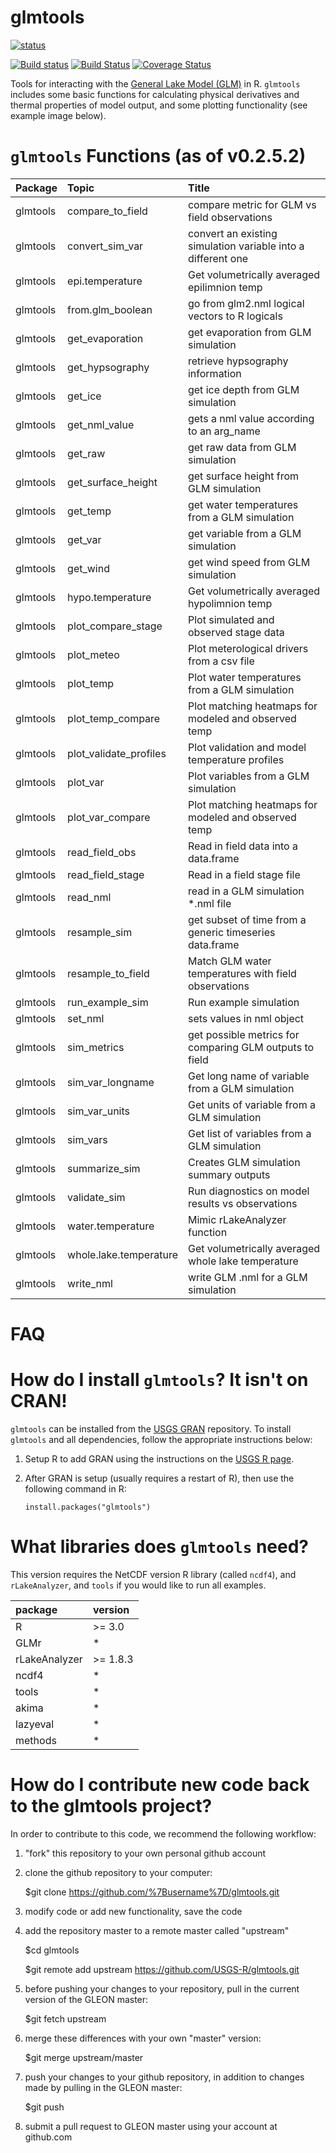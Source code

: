 
<!-- README.md is generated from README.Rmd. Please edit that file -->
glmtools
========
[![status](https://img.shields.io/badge/USGS-Research-blue.svg)](https://owi.usgs.gov/R/packages.html#research)

[![Build status](https://ci.appveyor.com/api/projects/status/j5mscylmkssa0esf)](https://ci.appveyor.com/project/jread-usgs/glmtools) [![Build Status](https://travis-ci.org/USGS-R/glmtools.svg)](https://travis-ci.org/USGS-R/glmtools)  [![Coverage Status](https://img.shields.io/coveralls/USGS-R/glmtools.svg)](https://coveralls.io/r/USGS-R/glmtools)

Tools for interacting with the [General Lake Model (GLM)](http://aed.see.uwa.edu.au/research/models/GLM/ "General Lake Model's website") in R. `glmtools` includes some basic functions for calculating physical derivatives and thermal properties of model output, and some plotting functionality (see example image below).

`glmtools` Functions (as of v0.2.5.2)
=====================================

| Package  | Topic                    | Title                                                        |
|:---------|:-------------------------|:-------------------------------------------------------------|
| glmtools | compare\_to\_field       | compare metric for GLM vs field observations                 |
| glmtools | convert\_sim\_var        | convert an existing simulation variable into a different one |
| glmtools | epi.temperature          | Get volumetrically averaged epilimnion temp                  |
| glmtools | from.glm\_boolean        | go from glm2.nml logical vectors to R logicals               |
| glmtools | get\_evaporation         | get evaporation from GLM simulation                          |
| glmtools | get\_hypsography         | retrieve hypsography information                             |
| glmtools | get\_ice                 | get ice depth from GLM simulation                            |
| glmtools | get\_nml\_value          | gets a nml value according to an arg\_name                   |
| glmtools | get\_raw                 | get raw data from GLM simulation                             |
| glmtools | get\_surface\_height     | get surface height from GLM simulation                       |
| glmtools | get\_temp                | get water temperatures from a GLM simulation                 |
| glmtools | get\_var                 | get variable from a GLM simulation                           |
| glmtools | get\_wind                | get wind speed from GLM simulation                           |
| glmtools | hypo.temperature         | Get volumetrically averaged hypolimnion temp                 |
| glmtools | plot\_compare\_stage     | Plot simulated and observed stage data                       |
| glmtools | plot\_meteo              | Plot meterological drivers from a csv file                   |
| glmtools | plot\_temp               | Plot water temperatures from a GLM simulation                |
| glmtools | plot\_temp\_compare      | Plot matching heatmaps for modeled and observed temp         |
| glmtools | plot\_validate\_profiles | Plot validation and model temperature profiles               |
| glmtools | plot\_var                | Plot variables from a GLM simulation                         |
| glmtools | plot\_var\_compare       | Plot matching heatmaps for modeled and observed temp         |
| glmtools | read\_field\_obs         | Read in field data into a data.frame                         |
| glmtools | read\_field\_stage       | Read in a field stage file                                   |
| glmtools | read\_nml                | read in a GLM simulation \*.nml file                         |
| glmtools | resample\_sim            | get subset of time from a generic timeseries data.frame      |
| glmtools | resample\_to\_field      | Match GLM water temperatures with field observations         |
| glmtools | run\_example\_sim        | Run example simulation                                       |
| glmtools | set\_nml                 | sets values in nml object                                    |
| glmtools | sim\_metrics             | get possible metrics for comparing GLM outputs to field      |
| glmtools | sim\_var\_longname       | Get long name of variable from a GLM simulation              |
| glmtools | sim\_var\_units          | Get units of variable from a GLM simulation                  |
| glmtools | sim\_vars                | Get list of variables from a GLM simulation                  |
| glmtools | summarize\_sim           | Creates GLM simulation summary outputs                       |
| glmtools | validate\_sim            | Run diagnostics on model results vs observations             |
| glmtools | water.temperature        | Mimic rLakeAnalyzer function                                 |
| glmtools | whole.lake.temperature   | Get volumetrically averaged whole lake temperature           |
| glmtools | write\_nml               | write GLM .nml for a GLM simulation                          |

FAQ
===

How do I install `glmtools`? It isn't on CRAN!
==============================================

`glmtools` can be installed from the [USGS GRAN](http://owi.usgs.gov/R/gran.html) repository. To install `glmtools` and all dependencies, follow the appropriate instructions below:

1.  Setup R to add GRAN using the instructions on the [USGS R page](http://owi.usgs.gov/R/gran.html).

2.  After GRAN is setup (usually requires a restart of R), then use the following command in R:

    `install.packages("glmtools")`

What libraries does `glmtools` need?
====================================

This version requires the NetCDF version R library (called `ncdf4`), and `rLakeAnalyzer`, and `tools` if you would like to run all examples.

| package       | version     |
|:--------------|:------------|
| R             | &gt;= 3.0   |
| GLMr          | \*          |
| rLakeAnalyzer | &gt;= 1.8.3 |
| ncdf4         | \*          |
| tools         | \*          |
| akima         | \*          |
| lazyeval      | \*          |
| methods       | \*          |

How do I contribute new code back to the glmtools project?
==========================================================

In order to contribute to this code, we recommend the following workflow:

1.  "fork" this repository to your own personal github account

2.  clone the github repository to your computer:

    $git clone <https://github.com/%7Busername%7D/glmtools.git>

3.  modify code or add new functionality, save the code

4.  add the repository master to a remote master called "upstream"

    $cd glmtools

    $git remote add upstream <https://github.com/USGS-R/glmtools.git>

5.  before pushing your changes to your repository, pull in the current version of the GLEON master:

    $git fetch upstream

6.  merge these differences with your own "master" version:

    $git merge upstream/master

7.  push your changes to your github repository, in addition to changes made by pulling in the GLEON master:

    $git push

8.  submit a pull request to GLEON master using your account at github.com
